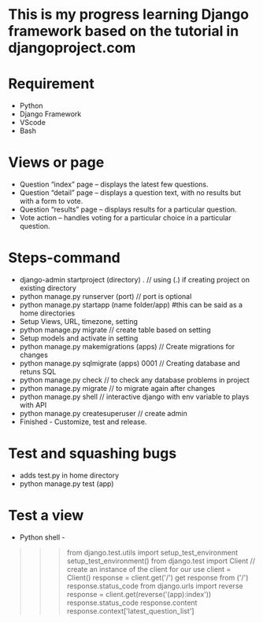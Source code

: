 # This is my progress learning Django framework based on the tutorial in djangoproject.com

# Requirement
- Python
- Django Framework
- VScode
- Bash

# Views or page
- Question “index” page – displays the latest few questions.
- Question “detail” page – displays a question text, with no results but with a form to vote.
- Question “results” page – displays results for a particular question.
- Vote action – handles voting for a particular choice in a particular question.

# Steps-command
- django-admin startproject (directory) . // using (.) if creating project on existing directory
- python manage.py runserver (port) // port is optional
- python manage.py startapp (name folder/app) #this can be said as a home directories
- Setup Views, URL, timezone, setting
- python manage.py migrate // create table based on setting
- Setup models and activate in setting
- python manage.py makemigrations (apps) // Create migrations for changes
- python manage.py sqlmigrate (apps) 0001 // Creating database and retuns SQL
- python manage.py check // to check any database problems in project
- python manage.py migrate // to migrate again after changes
- python manage.py shell // interactive django with env variable to plays with API
- python manage.py createsuperuser // create admin
- Finished - Customize, test and release.

# Test and squashing bugs
- adds test.py in home directory
- python manage.py test (app)

# Test a view
- Python shell -
>>> from django.test.utils import setup_test_environment
>>> setup_test_environment()
>>> from django.test import Client // create an instance of the client for our use
>>> client = Client()
>>> response = client.get('/') get response from ('/')
>>> response.status_code
>>> from django.urls import reverse
>>> response = client.get(reverse('(app):index'))
>>> response.status_code
>>> response.content
>>> response.context['latest_question_list']
